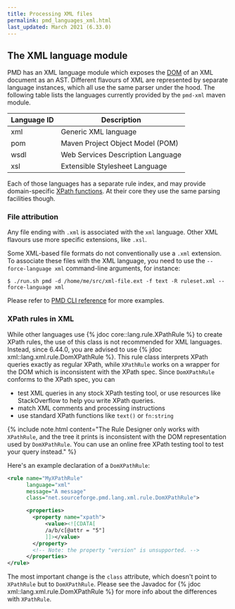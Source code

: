 ```yaml
---
title: Processing XML files
permalink: pmd_languages_xml.html
last_updated: March 2021 (6.33.0)
---
```


## The XML language module

PMD has an XML language module which exposes the [DOM](https://de.wikipedia.org/wiki/Document_Object_Model)
of an XML document as an AST. Different flavours of XML are represented by separate
language instances, which all use the same parser under the hood. The following
table lists the languages currently provided by the `pmd-xml` maven module.

| Language ID | Description                       |
|-------------|-----------------------------------|
| xml         | Generic XML language              |
| pom         | Maven Project Object Model (POM)  |
| wsdl        | Web Services Description Language |
| xsl         | Extensible Stylesheet Language    |

Each of those languages has a separate rule index, and may provide domain-specific
[XPath functions](pmd_userdocs_extending_writing_xpath_rules.html#pmd-extension-functions).
At their core they use the same parsing facilities though.

### File attribution

Any file ending with `.xml` is associated with the `xml` language. Other XML flavours
use more specific extensions, like `.xsl`.

Some XML-based file formats do not conventionally use a `.xml` extension. To associate
these files with the XML language, you need to use the `--force-language xml` command-line
arguments, for instance:
```
$ ./run.sh pmd -d /home/me/src/xml-file.ext -f text -R ruleset.xml --force-language xml
```
Please refer to [PMD CLI reference](pmd_userdocs_cli_reference.html#analyze-other-xml-formats)
for more examples.


### XPath rules in XML

While other languages use {% jdoc core::lang.rule.XPathRule %} to create XPath rules,
the use of this class is not recommended for XML languages. Instead, since 6.44.0, you
are advised to use {% jdoc xml::lang.xml.rule.DomXPathRule %}. This rule class interprets
XPath queries exactly as regular XPath, while `XPathRule` works on a wrapper for the
DOM which is inconsistent with the XPath spec. Since `DomXPathRule` conforms to the
XPath spec, you can
- test XML queries in any stock XPath testing tool, or use resources like StackOverflow
  to help you write XPath queries.
- match XML comments and processing instructions
- use standard XPath functions like `text()` or `fn:string`

{% include note.html content="The Rule Designer only works with `XPathRule`, and the tree it prints is inconsistent with the DOM representation used by `DomXPathRule`. You can use an online free XPath testing tool to test your query instead." %}

Here's an example declaration of a `DomXPathRule`:
```xml
<rule name="MyXPathRule"
      language="xml"
      message="A message"
      class="net.sourceforge.pmd.lang.xml.rule.DomXPathRule">

      <properties>
        <property name="xpath">
            <value><![CDATA[
            /a/b/c[@attr = "5"]
            ]]></value>
        </property>
        <!-- Note: the property "version" is unsupported. -->
      </properties>
</rule>
```
The most important change is the `class` attribute, which doesn't point to `XPathRule`
but to `DomXPathRule`. Please see the Javadoc for {% jdoc xml::lang.xml.rule.DomXPathRule %}
for more info about the differences with `XPathRule`.

